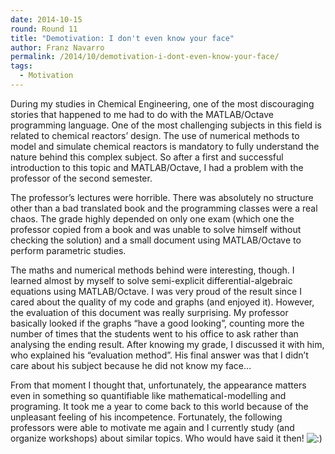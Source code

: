 ```yaml
---
date: 2014-10-15
round: Round 11
title: "Demotivation: I don't even know your face"
author: Franz Navarro
permalink: /2014/10/demotivation-i-dont-even-know-your-face/
tags:
  - Motivation
---
```

During my studies in Chemical Engineering, one of the most discouraging stories that happened to me had to do with the MATLAB/Octave programming language. One of the most challenging subjects in this field is related to chemical reactors’ design. The use of numerical methods to model and simulate chemical reactors is mandatory to fully understand the nature behind this complex subject. So after a first and successful introduction to this topic and MATLAB/Octave, I had a problem with the professor of the second semester.

The professor’s lectures were horrible. There was absolutely no structure other than a bad translated book and the programming classes were a real chaos. The grade highly depended on only one exam (which one the professor copied from a book and was unable to solve himself without checking the solution) and a small document using MATLAB/Octave to perform parametric studies.

The maths and numerical methods behind were interesting, though. I learned almost by myself to solve semi-explicit differential-algebraic equations using MATLAB/Octave. I was very proud of the result since I cared about the quality of my code and graphs (and enjoyed it). However, the evaluation of this document was really surprising. My professor basically looked if the graphs “have a good looking”, counting more the number of times that the students went to his office to ask rather than analysing the ending result. After knowing my grade, I discussed it with him, who explained his “evaluation method”. His final answer was that I didn’t care about his subject because he did not know my face…

From that moment I thought that, unfortunately, the appearance matters even in something so quantifiable like mathematical-modelling and programing. It took me a year to come back to this world because of the unpleasant feeling of his incompetence. Fortunately, the following professors were able to motivate me again and I currently study (and organize workshops) about similar topics. Who would have said it then! <img src="http://localhost:8080/wp-includes/images/smilies/icon_smile.gif" alt=":)" class="wp-smiley" />

